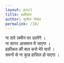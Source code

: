 ```yaml
---
layout: post
title: हक़ीकत
author: सुनील गोयल
permalink: /10/
---
```


ना तारे ज़मीन पर उतरेंगे ।  
ना सागर आसमान में जाएगा ।  
हक़ीकत की बात करो मेरे यारों ।  
सपनों से ना कुछ हासिल हो पाएगा ।  